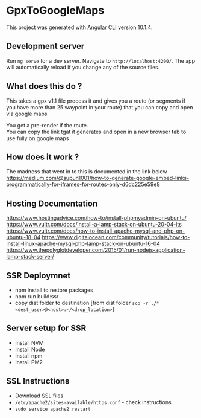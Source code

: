 # GpxToGoogleMaps

This project was generated with [Angular CLI](https://github.com/angular/angular-cli) version 10.1.4.

## Development server

Run `ng serve` for a dev server. Navigate to `http://localhost:4200/`. The app will automatically reload if you change any of the source files.

## What does this do ?
This takes a gpx v1.1 file process it and gives you a route (or segments if you have more than 25 waypoint in your route) that you can copy and open via google maps

You get a pre-render if the route. \
You can copy the link tgat it generates and open in a new browser tab to use fully on google maps

## How does it work ?
The madness that went in to this is documented in the link below \
https://medium.com/@supun1001/how-to-generate-google-embed-links-programmatically-for-iframes-for-routes-only-d6dc225e59e8

## Hosting Documentation
https://www.hostingadvice.com/how-to/install-phpmyadmin-on-ubuntu/
https://www.vultr.com/docs/install-a-lamp-stack-on-ubuntu-20-04-lts
https://www.vultr.com/docs/how-to-install-apache-mysql-and-php-on-ubuntu-18-04
https://www.digitalocean.com/community/tutorials/how-to-install-linux-apache-mysql-php-lamp-stack-on-ubuntu-16-04
https://www.thepolyglotdeveloper.com/2015/01/run-nodejs-application-lamp-stack-server/

## SSR Deploymnet
* npm install to restore packages
* npm run build:ssr
* copy dist folder to destination [from dist folder `scp -r ./* <dest_user>@<host>:~/<drop_location>`]

## Server setup for SSR
* Install NVM
* Install Node
* Install npm
* Install PM2

## SSL Instructions
* Download SSL files
* `/etc/apache2/sites-available/https.conf` - check instructions
* `sudo service apache2 restart`
